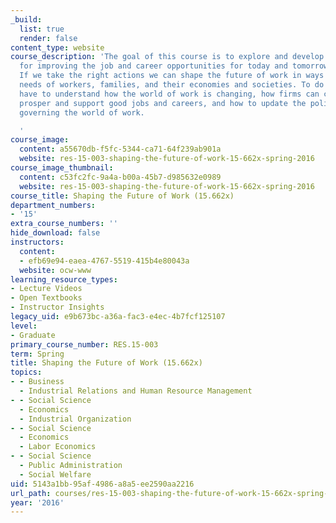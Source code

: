 ```yaml
---
_build:
  list: true
  render: false
content_type: website
course_description: 'The goal of this course is to explore and develop plans of action
  for improving the job and career opportunities for today and tomorrow''s workforce.
  If we take the right actions we can shape the future of work in ways that meet the
  needs of workers, families, and their economies and societies. To do so we first
  have to understand how the world of work is changing, how firms can compete and
  prosper and support good jobs and careers, and how to update the policies and practices
  governing the world of work.

  '
course_image:
  content: a55670db-f5fc-5344-ca71-64f239ab901a
  website: res-15-003-shaping-the-future-of-work-15-662x-spring-2016
course_image_thumbnail:
  content: c53fc2fc-9a4a-b00a-45b7-d985632e0989
  website: res-15-003-shaping-the-future-of-work-15-662x-spring-2016
course_title: Shaping the Future of Work (15.662x)
department_numbers:
- '15'
extra_course_numbers: ''
hide_download: false
instructors:
  content:
  - efb69e94-eaea-4767-5519-415b4e80043a
  website: ocw-www
learning_resource_types:
- Lecture Videos
- Open Textbooks
- Instructor Insights
legacy_uid: e9b673bc-a36a-fac3-e4ec-4b7fcf125107
level:
- Graduate
primary_course_number: RES.15-003
term: Spring
title: Shaping the Future of Work (15.662x)
topics:
- - Business
  - Industrial Relations and Human Resource Management
- - Social Science
  - Economics
  - Industrial Organization
- - Social Science
  - Economics
  - Labor Economics
- - Social Science
  - Public Administration
  - Social Welfare
uid: 5143a1bb-95af-4986-a8a5-ee2590aa2216
url_path: courses/res-15-003-shaping-the-future-of-work-15-662x-spring-2016
year: '2016'
---
```

